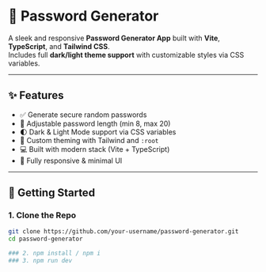 # 🔐 Password Generator

A sleek and responsive **Password Generator App** built with **Vite**, **TypeScript**, and **Tailwind CSS**.  
Includes full **dark/light theme support** with customizable styles via CSS variables.

---

## ✨ Features

- ✅ Generate secure random passwords
- 📏 Adjustable password length (min 8, max 20)
- 🌓 Dark & Light Mode support via CSS variables
- 🎨 Custom theming with Tailwind and `:root`
- 💻 Built with modern stack (Vite + TypeScript)
- 📱 Fully responsive & minimal UI

---

## 🚀 Getting Started

### 1. Clone the Repo

```bash
git clone https://github.com/your-username/password-generator.git
cd password-generator

### 2. npm install / npm i
### 3. npm run dev
